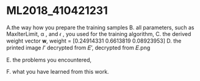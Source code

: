 # ML2018_410421231
A.the way how you prepare the training samples
B.	all parameters, such as MaxIterLimit, α , and 𝜖 , you used for the training algorithm,
C.	the derived weight vector 𝐰,
weight =  [0.24914331 0.6613819  0.08923953]
D.	the printed image 𝐼’ decrypted from 𝐸’,
decrypted from 𝐸.png

E.	the problems you encountered,

F.	what you have learned from this work.
